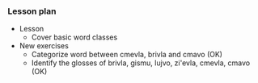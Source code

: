 ### Lesson plan

* Lesson
  * Cover basic word classes
* New exercises
  * Categorize word between cmevla, brivla and cmavo (OK)
  * Identify the glosses of brivla, gismu, lujvo, zi'evla, cmevla, cmavo (OK)
